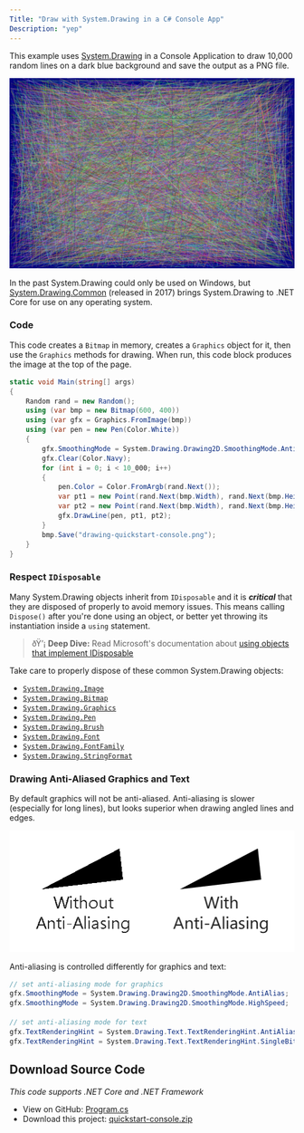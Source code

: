 ```yaml
---
Title: "Draw with System.Drawing in a C# Console App"
Description: "yep"
---
```


This example uses [System.Drawing](https://docs.microsoft.com/en-us/dotnet/api/system.drawing) in a Console Application to draw 10,000 random lines on a dark blue background and save the output as a PNG file. 

<div align="center">

![](drawing-quickstart-console.png)

</div>

In the past System.Drawing could only be used on Windows, but [System.Drawing.Common](https://www.nuget.org/packages/System.Drawing.Common/) (released in 2017) brings System.Drawing to .NET Core for use on any operating system.

### Code

This code creates a `Bitmap` in memory, creates a `Graphics` object for it, then use the `Graphics` methods for drawing. When run, this code block produces the image at the top of the page.

```cs
static void Main(string[] args)
{
    Random rand = new Random();
    using (var bmp = new Bitmap(600, 400))
    using (var gfx = Graphics.FromImage(bmp))
    using (var pen = new Pen(Color.White))
    {
        gfx.SmoothingMode = System.Drawing.Drawing2D.SmoothingMode.AntiAlias;
        gfx.Clear(Color.Navy);
        for (int i = 0; i < 10_000; i++)
        {
            pen.Color = Color.FromArgb(rand.Next());
            var pt1 = new Point(rand.Next(bmp.Width), rand.Next(bmp.Height));
            var pt2 = new Point(rand.Next(bmp.Width), rand.Next(bmp.Height));
            gfx.DrawLine(pen, pt1, pt2);
        }
        bmp.Save("drawing-quickstart-console.png");
    }
}
```

### Respect `IDisposable`

Many System.Drawing objects inherit from `IDisposable` and it is ***critical*** that they are disposed of properly to avoid memory issues. This means calling `Dispose()` after you're done using an object, or better yet throwing its instantiation inside a `using` statement.

> ðŸ’¡ **Deep Dive:** Read Microsoft's documentation about [using objects that implement IDisposable](https://docs.microsoft.com/en-us/dotnet/standard/garbage-collection/using-objects)

Take care to properly dispose of these common System.Drawing objects:
* [`System.Drawing.Image`](https://docs.microsoft.com/en-us/dotnet/api/system.drawing.image)
* [`System.Drawing.Bitmap`](https://docs.microsoft.com/en-us/dotnet/api/system.drawing.bitmap)
* [`System.Drawing.Graphics`](https://docs.microsoft.com/en-us/dotnet/api/system.drawing.graphics)
* [`System.Drawing.Pen`](https://docs.microsoft.com/en-us/dotnet/api/system.drawing.pen)
* [`System.Drawing.Brush`](https://docs.microsoft.com/en-us/dotnet/api/system.drawing.brush)
* [`System.Drawing.Font`](https://docs.microsoft.com/en-us/dotnet/api/system.drawing.font)
* [`System.Drawing.FontFamily`](https://docs.microsoft.com/en-us/dotnet/api/system.drawing.fontfamily)
* [`System.Drawing.StringFormat`](https://docs.microsoft.com/en-us/dotnet/api/system.drawing.stringformat)


### Drawing Anti-Aliased Graphics and Text
By default graphics will not be anti-aliased. Anti-aliasing is slower (especially for long lines), but looks superior when drawing angled lines and edges. 

<div align="center">

![](anti-aliasing-example.png)

</div>

Anti-aliasing is controlled differently for graphics and text:

```cs
// set anti-aliasing mode for graphics
gfx.SmoothingMode = System.Drawing.Drawing2D.SmoothingMode.AntiAlias;
gfx.SmoothingMode = System.Drawing.Drawing2D.SmoothingMode.HighSpeed;

// set anti-aliasing mode for text
gfx.TextRenderingHint = System.Drawing.Text.TextRenderingHint.AntiAlias;
gfx.TextRenderingHint = System.Drawing.Text.TextRenderingHint.SingleBitPerPixel;
```

## Download Source Code

_This code supports .NET Core and .NET Framework_

* View on GitHub: [Program.cs](https://github.com/swharden/Csharp-Data-Visualization/blob/master/dev/old/drawing/quickstart-console/Program.cs)
* Download this project: [quickstart-console.zip](files/quickstart-console.zip)